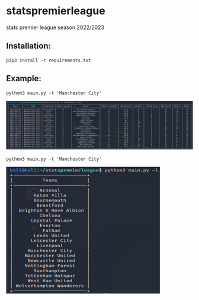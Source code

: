 # statspremierleague
stats premier league season 2022/2023
## Installation:

```
pip3 install -r requirements.txt
```

## Example:

```
python3 main.py -t 'Manchester City' 
```
![Alt Text](https://github.com/MiyyerGaitan/statspremierleague/blob/main/assets/01.png)
```
python3 main.py -t 'Manchester City' 
```
![Alt Text](https://github.com/MiyyerGaitan/statspremierleague/blob/main/assets/02.png)

